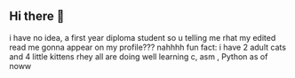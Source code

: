 ## Hi there 👋
i have no idea, a first year diploma student
so u telling me rhat my edited read me gonna appear on my profile???
nahhhh
fun fact: i have 2 adult cats and 4 little kittens rhey all are doing well
learning c, asm , Python as of noww 

<!--
**nxn0/nxn0** is a ✨ _special_ ✨ repository because its `README.md` (this file) appears on your GitHub profile.

Here are some ideas to get you started:

- 🔭 I’m currently working on ...
- 🌱 I’m currently learning ...
- 👯 I’m looking to collaborate on ...
- 🤔 I’m looking for help with ...
- 💬 Ask me about ...
- 📫 How to reach me: ...
- 😄 Pronouns: ...
- ⚡ Fun fact: ...
-->
